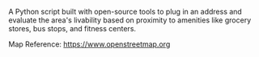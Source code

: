 A Python script built with open-source tools to plug in an address and evaluate the area's livability based on proximity to amenities like grocery stores, bus stops, and fitness centers.

Map Reference: https://www.openstreetmap.org
